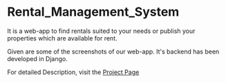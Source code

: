 # Rental_Management_System
It is a web-app to find rentals suited to your needs or publish your properties which are available for rent.

Given are some of the screenshots of our web-app. It's backend has been developed in Django.

For detailed Description, visit the [Project Page](https://aksh98.github.io/Rental_Management_System/)
